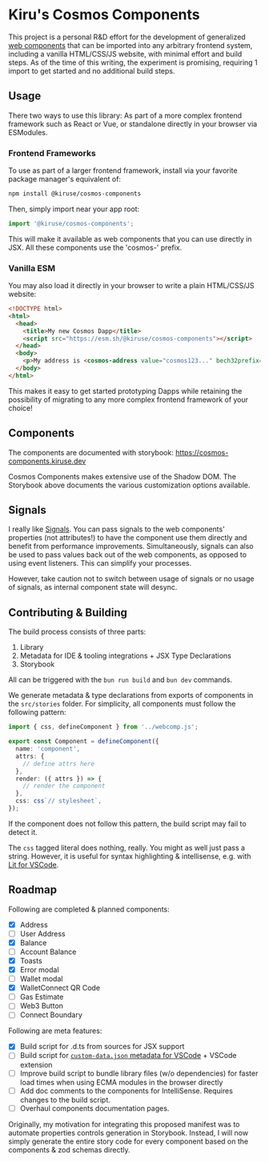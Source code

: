 # Kiru's Cosmos Components
This project is a personal R&D effort for the development of generalized [web components](https://developer.mozilla.org/en-US/docs/Web/API/Web_components) that can be imported into any arbitrary frontend system, including a vanilla HTML/CSS/JS website, with minimal effort and build steps. As of the time of this writing, the experiment is promising, requiring 1 import to get started and no additional build steps.

## Usage
There two ways to use this library: As part of a more complex frontend framework such as React or Vue, or standalone directly in your browser via ESModules.

### Frontend Frameworks
To use as part of a larger frontend framework, install via your favorite package manager's equivalent of:

```bash
npm install @kiruse/cosmos-components
```

Then, simply import near your app root:

```ts
import '@kiruse/cosmos-components';
```

This will make it available as web components that you can use directly in JSX. All these components use the 'cosmos-' prefix.

### Vanilla ESM
You may also load it directly in your browser to write a plain HTML/CSS/JS website:

```html
<!DOCTYPE html>
<html>
  <head>
    <title>My new Cosmos Dapp</title>
    <script src="https://esm.sh/@kiruse/cosmos-components"></script>
  </head>
  <body>
    <p>My address is <cosmos-address value="cosmos123..." bech32prefix="cosmos" /></p>
  </body>
</html>
```

This makes it easy to get started prototyping Dapps while retaining the possibility of migrating to any more complex frontend framework of your choice!

## Components
The components are documented with storybook: https://cosmos-components.kiruse.dev

Cosmos Components makes extensive use of the Shadow DOM. The Storybook above documents the various customization options available.

## Signals
I really like [Signals](https://preactjs.com/guide/v10/signals/). You can pass signals to the web components' properties (not attributes!) to have the component use them directly and benefit from performance improvements. Simultaneously, signals can also be used to pass values back out of the web components, as opposed to using event listeners. This can simplify your processes.

However, take caution not to switch between usage of signals or no usage of signals, as internal component state will desync.

## Contributing & Building
The build process consists of three parts:

1. Library
2. Metadata for IDE & tooling integrations + JSX Type Declarations
3. Storybook

All can be triggered with the `bun run build` and `bun dev` commands.

We generate metadata & type declarations from exports of components in the `src/stories` folder. For simplicity, all components must follow the following pattern:

```ts
import { css, defineComponent } from '../webcomp.js';

export const Component = defineComponent({
  name: 'component',
  attrs: {
    // define attrs here
  },
  render: ({ attrs }) => {
    // render the component
  },
  css: css`// stylesheet`,
});
```

If the component does not follow this pattern, the build script may fail to detect it.

The `css` tagged literal does nothing, really. You might as well just pass a string. However, it is useful for syntax highlighting & intellisense, e.g. with [Lit for VSCode](https://marketplace.visualstudio.com/items?itemName=runem.lit-plugin).

## Roadmap
Following are completed & planned components:

- [x] Address
- [ ] User Address
- [x] Balance
- [ ] Account Balance
- [x] Toasts
- [x] Error modal
- [ ] Wallet modal
- [x] WalletConnect QR Code
- [ ] Gas Estimate
- [ ] Web3 Button
- [ ] Connect Boundary

Following are meta features:

- [x] Build script for .d.ts from sources for JSX support
- [ ] Build script for [`custom-data.json` metadata for VSCode](https://github.com/microsoft/vscode-custom-data/tree/main/samples/webcomponents) + VSCode extension
- [ ] Improve build script to bundle library files (w/o dependencies) for faster load times when using ECMA modules in the browser directly
- [ ] Add doc comments to the components for IntelliSense. Requires changes to the build script.
- [ ] Overhaul components documentation pages.

Originally, my motivation for integrating this proposed manifest was to automate properties controls generation in Storybook. Instead, I will now simply generate the entire story code for every component based on the components & zod schemas directly.
